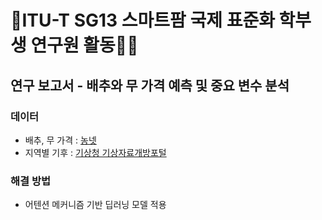 # 🌾ITU-T SG13 스마트팜 국제 표준화 학부생 연구원 활동👨‍🎓

## 연구 보고서 - 배추와 무 가격 예측 및 중요 변수 분석
### 데이터
- 배추, 무 가격 : [농넷](https://www.nongnet.or.kr/index.do)
- 지역별 기후 : [기상청 기상자료개방포털](https://data.kma.go.kr/cmmn/main.do)

### 해결 방법
- 어텐션 메커니즘 기반 딥러닝 모델 적용
